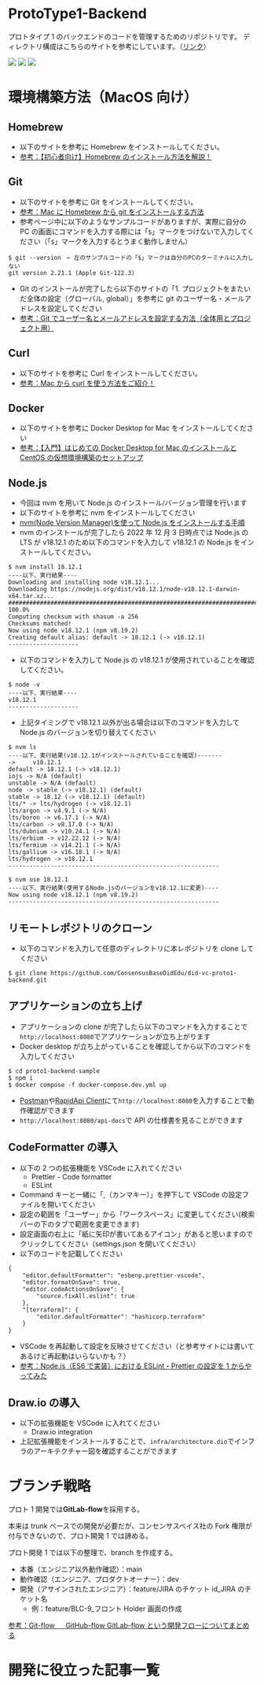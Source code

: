 # ProtoType1-Backend

プロトタイプ 1 のバックエンドのコードを管理するためのリポジトリです。
ディレクトリ構成はこちらのサイトを参考にしています。（[リンク](https://blog.logrocket.com/organizing-express-js-project-structure-better-productivity/)）

![](https://img.shields.io/badge/-Node.js_v18.12.1-233056?logo=Node.js)
![](https://img.shields.io/badge/-Express.js_v4.18.2-000000?logo=Express)
![](https://img.shields.io/badge/-Docker-FFFFFF?logo=Docker)

# 環境構築方法（MacOS 向け）

## Homebrew

- 以下のサイトを参考に Homebrew をインストールしてください。
- [参考：【初心者向け】Homebrew のインストール方法を解説！](https://aiacademy.jp/media/?p=2817)

## Git

- 以下のサイトを参考に Git をインストールしてください。
- [参考：Mac に Homebrew から git をインストールする方法](https://hirooooo-lab.com/development/install-git-by-homebrew/)
- 参考ページ中に以下のようなサンプルコードがありますが、実際に自分の PC の画面にコマンドを入力する際には「`$`」マークをつけないで入力してください（「`$`」マークを入力するとうまく動作しません）

```
$ git --version　← 左のサンプルコードの「$」マークは自分のPCのターミナルに入力しない
git version 2.21.1 (Apple Git-122.3)
```

- Git のインストールが完了したら以下のサイトの「1. プロジェクトをまたいだ全体の設定（グローバル, global）」を参考に git のユーザー名・メールアドレスを設定してください
- [参考：Git でユーザー名とメールアドレスを設定する方法（全体用とプロジェクト用）](https://laboradian.com/set-git-user-and-email/#1_global)

## Curl

- 以下のサイトを参考に Curl をインストールしてください。
- [参考：Mac から curl を使う方法をご紹介！](https://aprico-media.com/posts/8236)

## Docker

- 以下のサイトを参考に Docker Desktop for Mac をインストールしてください
- [参考：【入門】はじめての Docker Desktop for Mac のインストールと CentOS の仮想環境構築のセットアップ](https://qiita.com/gahoh/items/92217e0a887bb81e3155)

## Node.js

- 今回は nvm を用いて Node.js のインストール/バージョン管理を行います
- 以下のサイトを参考に nvm をインストールしてください
- [nvm(Node Version Manager)を使って Node.js をインストールする手順](https://qiita.com/ffggss/items/94f1c4c5d311db2ec71a)
- nvm のインストールが完了したら 2022 年 12 月 3 日時点では Node.js の LTS が v18.12.1 のため以下のコマンドを入力して v18.12.1 の Node.js をインストールしてください。

```
$ nvm install 18.12.1
----以下、実行結果----
Downloading and installing node v18.12.1...
Downloading https://nodejs.org/dist/v18.12.1/node-v18.12.1-darwin-x64.tar.xz...
########################################################################################################################################################################### 100.0%
Computing checksum with shasum -a 256
Checksums matched!
Now using node v18.12.1 (npm v8.19.2)
Creating default alias: default -> 18.12.1 (-> v18.12.1)
--------------------
```

- 以下のコマンドを入力して Node.js の v18.12.1 が使用されていることを確認してください。

```
$ node -v
----以下、実行結果----
v18.12.1
--------------------
```

- 上記タイミングで v18.12.1 以外が出る場合は以下のコマンドを入力して Node.js のバージョンを切り替えてください

```
$ nvm ls
----以下、実行結果(v18.12.1がインストールされていることを確認)-------
->     v18.12.1
default -> 18.12.1 (-> v18.12.1)
iojs -> N/A (default)
unstable -> N/A (default)
node -> stable (-> v18.12.1) (default)
stable -> 18.12 (-> v18.12.1) (default)
lts/* -> lts/hydrogen (-> v18.12.1)
lts/argon -> v4.9.1 (-> N/A)
lts/boron -> v6.17.1 (-> N/A)
lts/carbon -> v8.17.0 (-> N/A)
lts/dubnium -> v10.24.1 (-> N/A)
lts/erbium -> v12.22.12 (-> N/A)
lts/fermium -> v14.21.1 (-> N/A)
lts/gallium -> v16.18.1 (-> N/A)
lts/hydrogen -> v18.12.1
------------------------------------------------------------

$ nvm use 18.12.1
----以下、実行結果(使用するNode.jsのバージョンをv18.12.1に変更)----
Now using node v18.12.1 (npm v8.19.2)
------------------------------------------------------------
```

## リモートレポジトリのクローン

- 以下のコマンドを入力して任意のディレクトリに本レポジトリを clone してください

```
$ git clone https://github.com/ConsensusBaseDidEdu/did-vc-proto1-backend.git
```

## アプリケーションの立ち上げ

- アプリケーションの clone が完了したら以下のコマンドを入力することで`http://localhost:8080`でアプリケーションが立ち上がります
- Docker desktop が立ち上がっていることを確認してから以下のコマンドを入力してください

```
$ cd proto1-backend-sample
$ npm i
$ docker compose -f docker-compose.dev.yml up
```

- [Postman](https://cloudsmith.co.jp/blog/efficient/2021/08/1837085.html)や[RapidApi Client](https://www.youtube.com/watch?v=MTrj3tNf9jA)にて`http://localhost:8080`を入力することで動作確認ができます
- `http://localhost:8080/api-docs`で API の仕様書を見ることができます

## CodeFormatter の導入

- 以下の 2 つの拡張機能を VSCode に入れてください
  - Prettier - Code formatter
  - ESLint
- Command キーと一緒に「,（カンマキー）」を押下して VSCode の設定ファイルを開いてください
- 設定の範囲を「ユーザー」から「ワークスペース」に変更してください(検索バーの下のタブで範囲を変更できます)
- 設定画面の右上に「紙に矢印が書いてあるアイコン」があると思いますのでクリックしてください（settings.json を開いてください）
- 以下のコードを記載してください

```
{
	"editor.defaultFormatter": "esbenp.prettier-vscode",
	"editor.formatOnSave": true,
	"editor.codeActionsOnSave": {
		"source.fixAll.eslint": true
	},
	"[terraform]": {
		"editor.defaultFormatter": "hashicorp.terraform"
	}
}
```

- VSCode を再起動して設定を反映させてください（と参考サイトには書いてあるけど再起動はいらないかも？）
- [参考：Node.js（ES6 で実装）における ESLint・Prettier の設定を 1 からやってみた](https://note.com/shift_tech/n/n8bbe1c05ba0b)

## Draw.io の導入

- 以下の拡張機能を VSCode に入れてください
  - Draw.io integration
- 上記拡張機能をインストールすることで、`infra/architecture.dio`でインフラのアーキテクチャー図を確認することができます

# ブランチ戦略

プロト 1 開発では**GitLab-flow**を採用する。

本来は trunk ベースでの開発が必要だが、コンセンサスベイス社の Fork 権限が付与できないので、プロト開発 1 では諦める。

プロト開発 1 では以下の整理で、branch を作成する。

- 本番（エンジニア以外動作確認）：main
- 動作確認（エンジニア、プロダクトオーナー）：dev
- 開発（アサインされたエンジニア）：feature/JIRA のチケット id_JIRA のチケット名
  - 例：feature/BLC-9\_フロント Holder 画面の作成

[参考：Git-flow 　 GitHub-flow GitLab-flow という開発フローについてまとめる](https://qiita.com/pandama09396862/items/9f013fa7b60f4d12d1d8)

# 開発に役立った記事一覧
